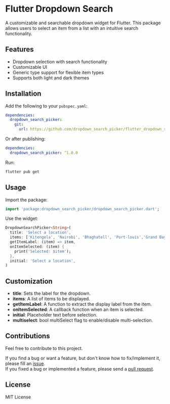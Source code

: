 # Flutter Dropdown Search

A customizable and searchable dropdown widget for Flutter. This package allows users to select an item from a list with an intuitive search functionality.

## Features
- Dropdown selection with search functionality
- Customizable UI
- Generic type support for flexible item types
- Supports both light and dark themes

## Installation
Add the following to your `pubspec.yaml`:

```yaml
dependencies:
  dropdown_search_picker:
    git:
      url: https://github.com/dropdown_search_picker/flutter_dropdown_search.git
```

Or after publishing:

```yaml
dependencies:
  dropdown_search_picker: ^1.0.0
```

Run:
```sh
flutter pub get
```

## Usage

Import the package:

```dart
import 'package:dropdown_search_picker/dropdown_search_picker.dart';
```

Use the widget:

```dart
DropdownSearchPicker<String>(
  title: 'Select a location',
  items: ['Kitengela', 'Nairobi', 'Bhaghatell', 'Port-louis','Grand Bay'],
  getItemLabel: (item) => item,
  onItemSelected: (item) {
    print('Selected: $item');
  },
  initial: 'Select a location',
)
```

## Customization
- **title**: Sets the label for the dropdown.
- **items**: A list of items to be displayed.
- **getItemLabel**: A function to extract the display label from the item.
- **onItemSelected**: A callback function when an item is selected.
- **initial**: Placeholder text before selection.
- **multiselect**: bool multiSelect flag to enable/disable multi-selection.


## Contributions

Feel free to contribute to this project.

If you find a bug or want a feature, but don't know how to fix/implement it, please fill an [issue](https://github.com/kemboy-svg/dropdown_search_picker/issues).  
If you fixed a bug or implemented a feature, please send a [pull request](https://github.com/kemboy-svg/dropdown_search_picker/pulls).



## License
MIT License

